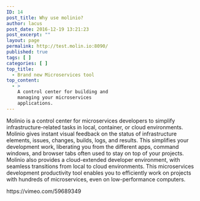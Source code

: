 ```yaml
---
ID: 14
post_title: Why use molinio?
author: lacus
post_date: 2016-12-19 13:21:23
post_excerpt: ""
layout: page
permalink: http://test.molin.io:8090/
published: true
tags: [ ]
categories: [ ]
top_title:
  - Brand new Microservices tool
top_content:
  - >
    A control center for building and
    managing your microservices
    applications.
---
```

Molinio is a control center for microservices developers to simplify infrastructure-related tasks in local, container, or cloud environments. Molinio gives instant visual feedback on the status of infrastructure elements, issues, changes, builds, logs, and results. This simplifies your development work, liberating you from the different apps, command windows, and browser tabs often used to stay on top of your projects. Molinio also provides a cloud-extended developer environment, with seamless transitions from local to cloud environments. This microservices development productivity tool enables you to efficiently work on projects with hundreds of microservices, even on low-performance computers. 

<div class="front-video dark">
https://vimeo.com/59689349
</div>